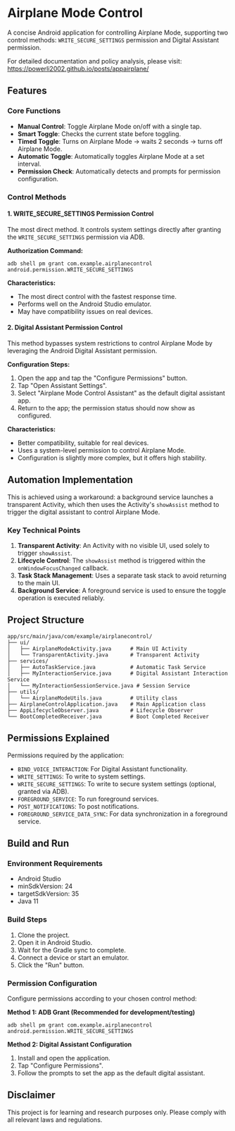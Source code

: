 # Airplane Mode Control

A concise Android application for controlling Airplane Mode, supporting two control methods: `WRITE_SECURE_SETTINGS` permission and Digital Assistant permission.

For detailed documentation and policy analysis, please visit: https://powerli2002.github.io/posts/appairplane/

## Features

### Core Functions

- **Manual Control**: Toggle Airplane Mode on/off with a single tap.
- **Smart Toggle**: Checks the current state before toggling.
- **Timed Toggle**: Turns on Airplane Mode → waits 2 seconds → turns off Airplane Mode.
- **Automatic Toggle**: Automatically toggles Airplane Mode at a set interval.
- **Permission Check**: Automatically detects and prompts for permission configuration.

### Control Methods

#### 1\. WRITE\_SECURE\_SETTINGS Permission Control

The most direct method. It controls system settings directly after granting the `WRITE_SECURE_SETTINGS` permission via ADB.

**Authorization Command:**

```shell
adb shell pm grant com.example.airplanecontrol android.permission.WRITE_SECURE_SETTINGS
```

**Characteristics:**

- The most direct control with the fastest response time.
- Performs well on the Android Studio emulator.
- May have compatibility issues on real devices.

#### 2\. Digital Assistant Permission Control

This method bypasses system restrictions to control Airplane Mode by leveraging the Android Digital Assistant permission.

**Configuration Steps:**

1.  Open the app and tap the "Configure Permissions" button.
2.  Tap "Open Assistant Settings".
3.  Select "Airplane Mode Control Assistant" as the default digital assistant app.
4.  Return to the app; the permission status should now show as configured.

**Characteristics:**

- Better compatibility, suitable for real devices.
- Uses a system-level permission to control Airplane Mode.
- Configuration is slightly more complex, but it offers high stability.

## Automation Implementation

This is achieved using a workaround: a background service launches a transparent Activity, which then uses the Activity's `showAssist` method to trigger the digital assistant to control Airplane Mode.

### Key Technical Points

1.  **Transparent Activity**: An Activity with no visible UI, used solely to trigger `showAssist`.
2.  **Lifecycle Control**: The `showAssist` method is triggered within the `onWindowFocusChanged` callback.
3.  **Task Stack Management**: Uses a separate task stack to avoid returning to the main UI.
4.  **Background Service**: A foreground service is used to ensure the toggle operation is executed reliably.

## Project Structure

```
app/src/main/java/com/example/airplanecontrol/
├── ui/
│   ├── AirplaneModeActivity.java      # Main UI Activity
│   └── TransparentActivity.java       # Transparent Activity
├── services/
│   ├── AutoTaskService.java           # Automatic Task Service
│   ├── MyInteractionService.java      # Digital Assistant Interaction Service
│   └── MyInteractionSessionService.java # Session Service
├── utils/
│   └── AirplaneModeUtils.java         # Utility class
├── AirplaneControlApplication.java    # Main Application class
├── AppLifecycleObserver.java          # Lifecycle Observer
└── BootCompletedReceiver.java         # Boot Completed Receiver
```

## Permissions Explained

Permissions required by the application:

- `BIND_VOICE_INTERACTION`: For Digital Assistant functionality.
- `WRITE_SETTINGS`: To write to system settings.
- `WRITE_SECURE_SETTINGS`: To write to secure system settings (optional, granted via ADB).
- `FOREGROUND_SERVICE`: To run foreground services.
- `POST_NOTIFICATIONS`: To post notifications.
- `FOREGROUND_SERVICE_DATA_SYNC`: For data synchronization in a foreground service.

## Build and Run

### Environment Requirements

- Android Studio
- minSdkVersion: 24
- targetSdkVersion: 35
- Java 11

### Build Steps

1.  Clone the project.
2.  Open it in Android Studio.
3.  Wait for the Gradle sync to complete.
4.  Connect a device or start an emulator.
5.  Click the "Run" button.

### Permission Configuration

Configure permissions according to your chosen control method:

**Method 1: ADB Grant (Recommended for development/testing)**

```shell
adb shell pm grant com.example.airplanecontrol android.permission.WRITE_SECURE_SETTINGS
```

**Method 2: Digital Assistant Configuration**

1.  Install and open the application.
2.  Tap "Configure Permissions".
3.  Follow the prompts to set the app as the default digital assistant.

## Disclaimer

This project is for learning and research purposes only. Please comply with all relevant laws and regulations.